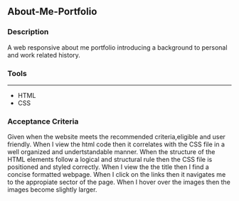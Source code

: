 ## About-Me-Portfolio

### Description
A web responsive about me portfolio introducing a background to personal and work related history.

### Tools
***
* HTML
* CSS

### Acceptance Criteria
Given when the website meets the recommended criteria,eligible and user friendly. When I view the html code then it correlates with the CSS file in a well organized and undertstandable manner. When the structure of the HTML elements follow a logical and structural rule then the CSS file is positioned and styled correctly. When I view the the title then I find a concise formatted webpage. When I click on the links then it navigates me to the appropiate sector of the page. When I hover over the images then the images become slightly larger.  
